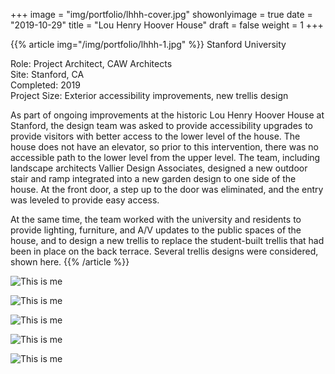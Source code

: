 +++
image = "img/portfolio/lhhh-cover.jpg"
showonlyimage = true
date = "2019-10-29"
title = "Lou Henry Hoover House"
draft = false
weight = 1
+++

{{% article img="/img/portfolio/lhhh-1.jpg" %}}
Stanford University

Role: Project Architect, CAW Architects  
Site: Stanford, CA  
Completed: 2019  
Project Size: Exterior accessibility improvements, new trellis design  

As part of ongoing improvements at the historic Lou Henry Hoover House at Stanford, the design team was asked to provide accessibility upgrades to provide visitors with better access to the lower level of the house.  The house does not have an elevator, so prior to this intervention, there was no accessible path to the lower level from the upper level.  The team, including landscape architects Vallier Design Associates, designed a new outdoor stair and ramp integrated into a new garden design to one side of the house.  At the front door, a step up to the door was eliminated, and the entry was leveled to provide easy access.

At the same time, the team worked with the university and residents to provide lighting, furniture, and A/V updates to the public spaces of the house, and to design a new trellis to replace the student-built trellis that had been in place on the back terrace.  Several trellis designs were considered, shown here.
{{% /article %}}

![This is me](/img/portfolio/lhhh-2.jpg)

![This is me](/img/portfolio/lhhh-3.jpg)

![This is me](/img/portfolio/lhhh-4.jpg)

![This is me](/img/portfolio/lhhh-5.jpg)

![This is me](/img/portfolio/lhhh-6.jpg)
